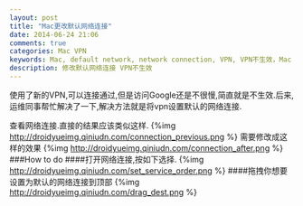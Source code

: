 ```yaml
---
layout: post
title: "Mac更改默认网络连接"
date: 2014-06-24 21:06
comments: true
categories: Mac VPN 
keywords: Mac, default network, network connection, VPN, VPN不生效，Mac VPN不生效
description: 修改默认网络连接 VPN不生效
---
```

使用了新的VPN,可以连接通过,但是访问Google还是不很慢,简直就是不生效.后来,运维同事帮忙解决了一下,解决方法就是将vpn设置默认的网络连接.  
<!--more-->
查看网络连接.直接的结果应该类似这样.
{%img http://droidyueimg.qiniudn.com/connection_previous.png %}
需要修改成这样的效果
{%img http://droidyueimg.qiniudn.com/connection_after.png %}
###How to do
####打开网络连接,按如下选择.
{%img http://droidyueimg.qiniudn.com/set_service_order.png %}
####拖拽你想要设置为默认的网络连接到顶部
{%img http://droidyueimg.qiniudn.com/drag_dest.png  %}

